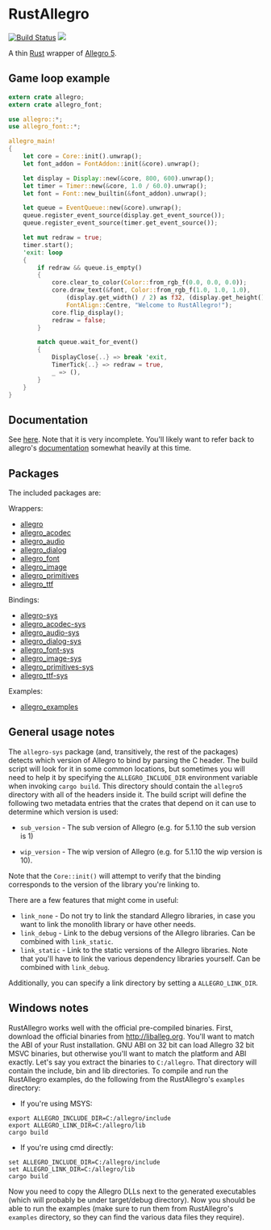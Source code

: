 # RustAllegro

[![Build Status](https://travis-ci.org/SiegeLord/RustAllegro.png)](https://travis-ci.org/SiegeLord/RustAllegro)
[![](http://meritbadge.herokuapp.com/allegro)](https://crates.io/crates/allegro)

A thin [Rust](http://www.rust-lang.org/) wrapper of [Allegro 5](http://liballeg.org/).

## Game loop example

```rust
extern crate allegro;
extern crate allegro_font;

use allegro::*;
use allegro_font::*;

allegro_main!
{
    let core = Core::init().unwrap();
    let font_addon = FontAddon::init(&core).unwrap();

    let display = Display::new(&core, 800, 600).unwrap();
    let timer = Timer::new(&core, 1.0 / 60.0).unwrap();
    let font = Font::new_builtin(&font_addon).unwrap();

    let queue = EventQueue::new(&core).unwrap();
    queue.register_event_source(display.get_event_source());
    queue.register_event_source(timer.get_event_source());

    let mut redraw = true;
    timer.start();
    'exit: loop
    {
        if redraw && queue.is_empty()
        {
            core.clear_to_color(Color::from_rgb_f(0.0, 0.0, 0.0));
            core.draw_text(&font, Color::from_rgb_f(1.0, 1.0, 1.0),
                (display.get_width() / 2) as f32, (display.get_height() / 2) as f32,
                FontAlign::Centre, "Welcome to RustAllegro!");
            core.flip_display();
            redraw = false;
        }

        match queue.wait_for_event()
        {
            DisplayClose{..} => break 'exit,
            TimerTick{..} => redraw = true,
            _ => (),
        }
    }
}
```

## Documentation

See [here](http://siegelord.github.io/RustAllegro/doc/allegro/index.html). Note
that it is very incomplete. You'll likely want to refer back to allegro's
[documentation](http://liballeg.org/api.html) somewhat heavily at this time.

## Packages

The included packages are:

Wrappers:

* [allegro](https://crates.io/crates/allegro)
* [allegro_acodec](https://crates.io/crates/allegro_acodec)
* [allegro_audio](https://crates.io/crates/allegro_audio)
* [allegro_dialog](https://crates.io/crates/allegro_dialog)
* [allegro_font](https://crates.io/crates/allegro_font)
* [allegro_image](https://crates.io/crates/allegro_image)
* [allegro_primitives](https://crates.io/crates/allegro_primitives)
* [allegro_ttf](https://crates.io/crates/allegro_ttf)

Bindings:

* [allegro-sys](https://crates.io/crates/allegro-sys)
* [allegro_acodec-sys](https://crates.io/crates/allegro_acodec-sys)
* [allegro_audio-sys](https://crates.io/crates/allegro_audio-sys)
* [allegro_dialog-sys](https://crates.io/crates/allegro_dialog-sys)
* [allegro_font-sys](https://crates.io/crates/allegro_font-sys)
* [allegro_image-sys](https://crates.io/crates/allegro_image-sys)
* [allegro_primitives-sys](https://crates.io/crates/allegro_primitives-sys)
* [allegro_ttf-sys](https://crates.io/crates/allegro_ttf-sys)

Examples:

* [allegro_examples](https://crates.io/crates/allegro_examples)

## General usage notes

The `allegro-sys` package (and, transitively, the rest of the packages) detects
which version of Allegro to bind by parsing the C header. The build script will
look for it in some common locations, but sometimes you will need to help it by
specifying the `ALLEGRO_INCLUDE_DIR` environment variable when invoking `cargo
build`. This directory should contain the `allegro5` directory with all of the
headers inside it. The build script will define the following two metadata
entries that the crates that depend on it can use to determine which version is
used:

* `sub_version` - The sub version of Allegro (e.g. for 5.1.10 the sub version is 1)

* `wip_version` - The wip version of Allegro (e.g. for 5.1.10 the wip version is 10).

Note that the `Core::init()` will attempt to verify that the binding
corresponds to the version of the library you're linking to.

There are a few features that might come in useful:

* `link_none` - Do not try to link the standard Allegro libraries, in
                case you want to link the monolith library or have other
                needs.
* `link_debug` - Link to the debug versions of the Allegro libraries. Can
                 be combined with `link_static`.
* `link_static` - Link to the static versions of the Allegro libraries.
                  Note that you'll have to link the various dependency
                  libraries yourself. Can be combined with `link_debug`.

Additionally, you can specify a link directory by setting a `ALLEGRO_LINK_DIR`.

## Windows notes

RustAllegro works well with the official pre-compiled binaries. First,
download the official binaries from http://liballeg.org. You'll want to
match the ABI of your Rust installation. GNU ABI on 32 bit can load
Allegro 32 bit MSVC binaries, but otherwise you'll want to match the
platform and ABI exactly. Let's say you extract the binaries to
`C:/allegro`. That directory will contain the include, bin and lib
directories. To compile and run the RustAllegro examples, do the
following from the RustAllegro's `examples` directory:

* If you're using MSYS:

```
export ALLEGRO_INCLUDE_DIR=C:/allegro/include
export ALLEGRO_LINK_DIR=C:/allegro/lib
cargo build
```

* If you're using cmd directly:

```
set ALLEGRO_INCLUDE_DIR=C:/allegro/include
set ALLEGRO_LINK_DIR=C:/allegro/lib
cargo build
```

Now you need to copy the Allegro DLLs next to the generated executables
(which will probably be under target/debug directory). Now you should
be able to run the examples (make sure to run them from RustAllegro's
`examples` directory, so they can find the various data files they
require).
